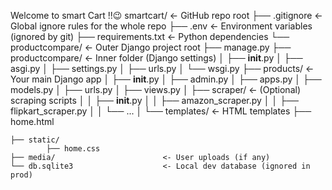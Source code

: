 Welcome to smart Cart !!😉
smartcart/                           <- GitHub repo root
├── .gitignore                       <- Global ignore rules for the whole repo
├── .env                             <- Environment variables (ignored by git)
├── requirements.txt                 <- Python dependencies
└── productcompare/                  <- Outer Django project root
    ├── manage.py
    ├── productcompare/              <- Inner folder (Django settings)
    │   ├── __init__.py
    │   ├── asgi.py
    │   ├── settings.py
    │   ├── urls.py
    │   └── wsgi.py
    ├── products/                    <- Your main Django app
    │   ├── __init__.py
    │   ├── admin.py
    │   ├── apps.py
    │   ├── models.py
    │   ├── urls.py
    │   ├── views.py
    │   ├── scraper/                 <- (Optional) scraping scripts
    │   │   ├── __init__.py
    │   │   ├── amazon_scraper.py
    │   │   ├── flipkart_scraper.py
    │   │   └── ...
    │   └── templates/               <- HTML templates
                ├── home.html
                
    ├── static/ 
            ├── home.css
    ├── media/                        <- User uploads (if any)
    └── db.sqlite3                    <- Local dev database (ignored in prod)
